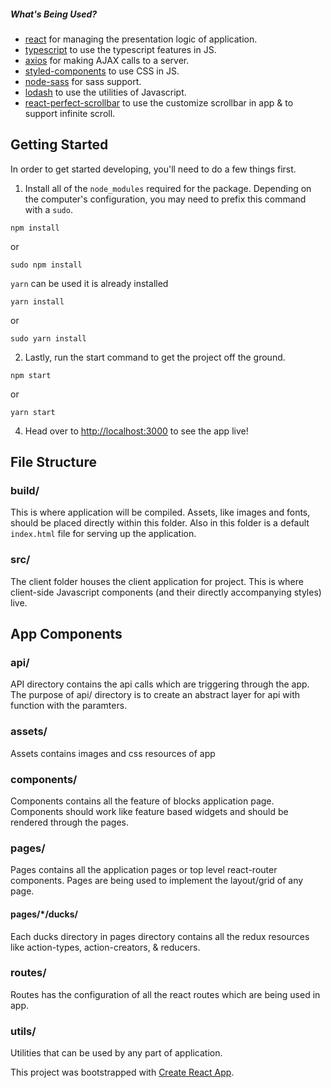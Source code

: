 ##### What's Being Used?

- [react](http://facebook.github.io/react/) for managing the presentation logic of application.
- [typescript](https://www.npmjs.com/package/typescript) to use the typescript features in JS.
- [axios](https://www.npmjs.com/package/axios) for making AJAX calls to a server.
- [styled-components](https://styled-components.com/) to use CSS in JS.
- [node-sass](https://npmjs.org/package/node-sass) for sass support.
- [lodash](https://www.npmjs.com/package/lodash) to use the utilities of Javascript.
- [react-perfect-scrollbar](https://www.npmjs.com/package/perfect-scrollbar-react) to use the customize scrollbar in app & to support infinite scroll.

## Getting Started

In order to get started developing, you'll need to do a few things first.

1. Install all of the `node_modules` required for the package. Depending on the computer's configuration, you may need to prefix this command with a `sudo`.

```
npm install
```

or

```
sudo npm install
```

`yarn` can be used it is already installed

```
yarn install
```

or

```
sudo yarn install
```

2. Lastly, run the start command to get the project off the ground.

```
npm start
```

or

```
yarn start
```

4. Head over to [http://localhost:3000](http://localhost:3000) to see the app live!

## File Structure

### build/

This is where application will be compiled. Assets, like images and fonts, should be placed directly within this folder. Also in this folder is a default `index.html` file for serving up the application.

### src/

The client folder houses the client application for project. This is where client-side Javascript components (and their directly accompanying styles) live.

## App Components

### api/

API directory contains the api calls which are triggering through the app. The purpose of api/ directory is to create an abstract layer for api with function with the paramters.

### assets/

Assets contains images and css resources of app

### components/

Components contains all the feature of blocks application page. Components should work like feature based widgets and should be rendered through the pages.

### pages/

Pages contains all the application pages or top level react-router components. Pages are being used to implement the layout/grid of any page.

#### pages/\*/ducks/

Each ducks directory in pages directory contains all the redux resources like action-types, action-creators, & reducers.

### routes/

Routes has the configuration of all the react routes which are being used in app.

### utils/

Utilities that can be used by any part of application.

This project was bootstrapped with [Create React App](https://github.com/facebookincubator/create-react-app).
